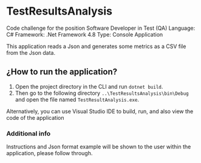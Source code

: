 # TestResultsAnalysis

Code challenge for the position Software Developer in Test (QA)
Language: C#
Framework: .Net Framework 4.8
Type: Console Application

This application reads a Json and generates some metrics as a CSV file from the Json data.

## ¿How to run the application?

1. Open the project directory in the CLI and run `dotnet build`.
2. Then go to the following directory `..\TestResultsAnalysis\bin\Debug` and open the file named `TestResultAnalysis.exe`.

Alternatively, you can use Visual Studio IDE to build, run, and also view the code of the application 

### Additional info
Instructions and Json format example will be shown to the user within the application, please follow through.
